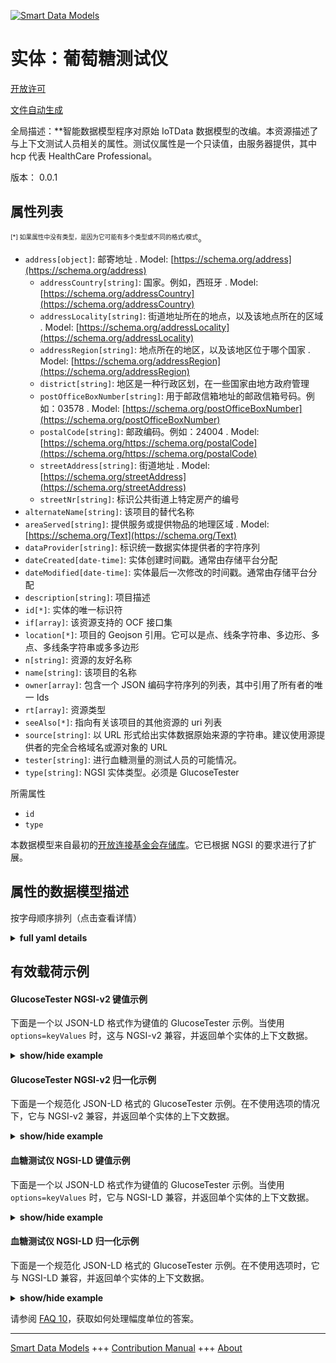 <!-- 10-Header -->  
[![Smart Data Models](https://smartdatamodels.org/wp-content/uploads/2022/01/SmartDataModels_logo.png "Logo")](https://smartdatamodels.org)  
实体：葡萄糖测试仪  
=========<!-- /10-Header -->  
<!-- 15-License -->  
[开放许可](https://github.com/smart-data-models//dataModel.OCF/blob/master/GlucoseTester/LICENSE.md)  
[文件自动生成](https://docs.google.com/presentation/d/e/2PACX-1vTs-Ng5dIAwkg91oTTUdt8ua7woBXhPnwavZ0FxgR8BsAI_Ek3C5q97Nd94HS8KhP-r_quD4H0fgyt3/pub?start=false&loop=false&delayms=3000#slide=id.gb715ace035_0_60)  
<!-- /15-License -->  
<!-- 20-Description -->  
全局描述：**智能数据模型程序对原始 IoTData 数据模型的改编。本资源描述了与上下文测试人员相关的属性。测试仪属性是一个只读值，由服务器提供，其中 hcp 代表 HealthCare Professional。  
版本： 0.0.1  
<!-- /20-Description -->  
<!-- 30-PropertiesList -->  

## 属性列表  

<sup><sub>[*] 如果属性中没有类型，是因为它可能有多个类型或不同的格式/模式</sub></sup>。  
- `address[object]`: 邮寄地址  . Model: [https://schema.org/address](https://schema.org/address)	- `addressCountry[string]`: 国家。例如，西班牙  . Model: [https://schema.org/addressCountry](https://schema.org/addressCountry)  
	- `addressLocality[string]`: 街道地址所在的地点，以及该地点所在的区域  . Model: [https://schema.org/addressLocality](https://schema.org/addressLocality)  
	- `addressRegion[string]`: 地点所在的地区，以及该地区位于哪个国家  . Model: [https://schema.org/addressRegion](https://schema.org/addressRegion)  
	- `district[string]`: 地区是一种行政区划，在一些国家由地方政府管理    
	- `postOfficeBoxNumber[string]`: 用于邮政信箱地址的邮政信箱号码。例如：03578  . Model: [https://schema.org/postOfficeBoxNumber](https://schema.org/postOfficeBoxNumber)  
	- `postalCode[string]`: 邮政编码。例如：24004  . Model: [https://schema.org/https://schema.org/postalCode](https://schema.org/https://schema.org/postalCode)  
	- `streetAddress[string]`: 街道地址  . Model: [https://schema.org/streetAddress](https://schema.org/streetAddress)  
	- `streetNr[string]`: 标识公共街道上特定房产的编号    
- `alternateName[string]`: 该项目的替代名称  - `areaServed[string]`: 提供服务或提供物品的地理区域  . Model: [https://schema.org/Text](https://schema.org/Text)- `dataProvider[string]`: 标识统一数据实体提供者的字符序列  - `dateCreated[date-time]`: 实体创建时间戳。通常由存储平台分配  - `dateModified[date-time]`: 实体最后一次修改的时间戳。通常由存储平台分配  - `description[string]`: 项目描述  - `id[*]`: 实体的唯一标识符  - `if[array]`: 该资源支持的 OCF 接口集  - `location[*]`: 项目的 Geojson 引用。它可以是点、线条字符串、多边形、多点、多线条字符串或多多边形  - `n[string]`: 资源的友好名称  - `name[string]`: 该项目的名称  - `owner[array]`: 包含一个 JSON 编码字符序列的列表，其中引用了所有者的唯一 Ids  - `rt[array]`: 资源类型  - `seeAlso[*]`: 指向有关该项目的其他资源的 uri 列表  - `source[string]`: 以 URL 形式给出实体数据原始来源的字符串。建议使用源提供者的完全合格域名或源对象的 URL  - `tester[string]`: 进行血糖测量的测试人员的可能情况。  - `type[string]`: NGSI 实体类型。必须是 GlucoseTester  <!-- /30-PropertiesList -->  
<!-- 35-RequiredProperties -->  
所需属性  
- `id`  - `type`  <!-- /35-RequiredProperties -->  
<!-- 40-RequiredProperties -->  
本数据模型来自最初的[开放连接基金会存储库](https://github.com/openconnectivityfoundation/IoTDataModels)。它已根据 NGSI 的要求进行了扩展。  
<!-- /40-RequiredProperties -->  
<!-- 50-DataModelHeader -->  
## 属性的数据模型描述  
按字母顺序排列（点击查看详情）  
<!-- /50-DataModelHeader -->  
<!-- 60-ModelYaml -->  
<details><summary><strong>full yaml details</strong></summary>    
```yaml  
GlucoseTester:    
  description: Smart Data Models Program adaptation of the original IoTData data Models. This Resource describes the Properties associated with context tester. The tester Property is a read-only value that is provided by the Server where especially hcp stands for HealthCare Professional.    
  properties:    
    address:    
      description: The mailing address    
      properties:    
        addressCountry:    
          description: 'The country. For example, Spain'    
          type: string    
          x-ngsi:    
            model: https://schema.org/addressCountry    
            type: Property    
        addressLocality:    
          description: 'The locality in which the street address is, and which is in the region'    
          type: string    
          x-ngsi:    
            model: https://schema.org/addressLocality    
            type: Property    
        addressRegion:    
          description: 'The region in which the locality is, and which is in the country'    
          type: string    
          x-ngsi:    
            model: https://schema.org/addressRegion    
            type: Property    
        district:    
          description: 'A district is a type of administrative division that, in some countries, is managed by the local government'    
          type: string    
          x-ngsi:    
            type: Property    
        postOfficeBoxNumber:    
          description: 'The post office box number for PO box addresses. For example, 03578'    
          type: string    
          x-ngsi:    
            model: https://schema.org/postOfficeBoxNumber    
            type: Property    
        postalCode:    
          description: 'The postal code. For example, 24004'    
          type: string    
          x-ngsi:    
            model: https://schema.org/https://schema.org/postalCode    
            type: Property    
        streetAddress:    
          description: The street address    
          type: string    
          x-ngsi:    
            model: https://schema.org/streetAddress    
            type: Property    
        streetNr:    
          description: Number identifying a specific property on a public street    
          type: string    
          x-ngsi:    
            type: Property    
      type: object    
      x-ngsi:    
        model: https://schema.org/address    
        type: Property    
    alternateName:    
      description: An alternative name for this item    
      type: string    
      x-ngsi:    
        type: Property    
    areaServed:    
      description: The geographic area where a service or offered item is provided    
      type: string    
      x-ngsi:    
        model: https://schema.org/Text    
        type: Property    
    dataProvider:    
      description: A sequence of characters identifying the provider of the harmonised data entity    
      type: string    
      x-ngsi:    
        type: Property    
    dateCreated:    
      description: Entity creation timestamp. This will usually be allocated by the storage platform    
      format: date-time    
      type: string    
      x-ngsi:    
        type: Property    
    dateModified:    
      description: Timestamp of the last modification of the entity. This will usually be allocated by the storage platform    
      format: date-time    
      type: string    
      x-ngsi:    
        type: Property    
    description:    
      description: A description of this item    
      type: string    
      x-ngsi:    
        type: Property    
    id:    
      anyOf:    
        - description: Identifier format of any NGSI entity    
          maxLength: 256    
          minLength: 1    
          pattern: ^[\w\-\.\{\}\$\+\*\[\]`|~^@!,:\\]+$    
          type: string    
          x-ngsi:    
            type: Property    
        - description: Identifier format of any NGSI entity    
          format: uri    
          type: string    
          x-ngsi:    
            type: Property    
      description: Unique identifier of the entity    
      x-ngsi:    
        type: Property    
    if:    
      description: The OCF Interface set supported by this Resource    
      items:    
        enum:    
          - oic.if.r    
          - oic.if.baseline    
        maxLength: 64    
        type: string    
      minItems: 1    
      readOnly: true    
      type: array    
      uniqueItems: true    
      x-ngsi:    
        type: Property    
    location:    
      description: 'Geojson reference to the item. It can be Point, LineString, Polygon, MultiPoint, MultiLineString or MultiPolygon'    
      oneOf:    
        - description: Geojson reference to the item. Point    
          properties:    
            bbox:    
              items:    
                type: number    
              minItems: 4    
              type: array    
            coordinates:    
              items:    
                type: number    
              minItems: 2    
              type: array    
            type:    
              enum:    
                - Point    
              type: string    
          required:    
            - type    
            - coordinates    
          title: GeoJSON Point    
          type: object    
          x-ngsi:    
            type: GeoProperty    
        - description: Geojson reference to the item. LineString    
          properties:    
            bbox:    
              items:    
                type: number    
              minItems: 4    
              type: array    
            coordinates:    
              items:    
                items:    
                  type: number    
                minItems: 2    
                type: array    
              minItems: 2    
              type: array    
            type:    
              enum:    
                - LineString    
              type: string    
          required:    
            - type    
            - coordinates    
          title: GeoJSON LineString    
          type: object    
          x-ngsi:    
            type: GeoProperty    
        - description: Geojson reference to the item. Polygon    
          properties:    
            bbox:    
              items:    
                type: number    
              minItems: 4    
              type: array    
            coordinates:    
              items:    
                items:    
                  items:    
                    type: number    
                  minItems: 2    
                  type: array    
                minItems: 4    
                type: array    
              type: array    
            type:    
              enum:    
                - Polygon    
              type: string    
          required:    
            - type    
            - coordinates    
          title: GeoJSON Polygon    
          type: object    
          x-ngsi:    
            type: GeoProperty    
        - description: Geojson reference to the item. MultiPoint    
          properties:    
            bbox:    
              items:    
                type: number    
              minItems: 4    
              type: array    
            coordinates:    
              items:    
                items:    
                  type: number    
                minItems: 2    
                type: array    
              type: array    
            type:    
              enum:    
                - MultiPoint    
              type: string    
          required:    
            - type    
            - coordinates    
          title: GeoJSON MultiPoint    
          type: object    
          x-ngsi:    
            type: GeoProperty    
        - description: Geojson reference to the item. MultiLineString    
          properties:    
            bbox:    
              items:    
                type: number    
              minItems: 4    
              type: array    
            coordinates:    
              items:    
                items:    
                  items:    
                    type: number    
                  minItems: 2    
                  type: array    
                minItems: 2    
                type: array    
              type: array    
            type:    
              enum:    
                - MultiLineString    
              type: string    
          required:    
            - type    
            - coordinates    
          title: GeoJSON MultiLineString    
          type: object    
          x-ngsi:    
            type: GeoProperty    
        - description: Geojson reference to the item. MultiLineString    
          properties:    
            bbox:    
              items:    
                type: number    
              minItems: 4    
              type: array    
            coordinates:    
              items:    
                items:    
                  items:    
                    items:    
                      type: number    
                    minItems: 2    
                    type: array    
                  minItems: 4    
                  type: array    
                type: array    
              type: array    
            type:    
              enum:    
                - MultiPolygon    
              type: string    
          required:    
            - type    
            - coordinates    
          title: GeoJSON MultiPolygon    
          type: object    
          x-ngsi:    
            type: GeoProperty    
      x-ngsi:    
        type: GeoProperty    
    n:    
      description: Friendly name of the Resource    
      maxLength: 64    
      readOnly: true    
      type: string    
      x-ngsi:    
        type: Property    
    name:    
      description: The name of this item    
      type: string    
      x-ngsi:    
        type: Property    
    owner:    
      description: A List containing a JSON encoded sequence of characters referencing the unique Ids of the owner(s)    
      items:    
        anyOf:    
          - description: Identifier format of any NGSI entity    
            maxLength: 256    
            minLength: 1    
            pattern: ^[\w\-\.\{\}\$\+\*\[\]`|~^@!,:\\]+$    
            type: string    
            x-ngsi:    
              type: Property    
          - description: Identifier format of any NGSI entity    
            format: uri    
            type: string    
            x-ngsi:    
              type: Property    
        description: Unique identifier of the entity    
        x-ngsi:    
          type: Property    
      type: array    
      x-ngsi:    
        type: Property    
    rt:    
      description: Resource Type    
      items:    
        enum:    
          - oic.r.glucose.tester    
        maxLength: 64    
        type: string    
      minItems: 1    
      readOnly: true    
      type: array    
      uniqueItems: true    
      x-ngsi:    
        type: Property    
    seeAlso:    
      description: list of uri pointing to additional resources about the item    
      oneOf:    
        - items:    
            format: uri    
            type: string    
          minItems: 1    
          type: array    
        - format: uri    
          type: string    
      x-ngsi:    
        type: Property    
    source:    
      description: 'A sequence of characters giving the original source of the entity data as a URL. Recommended to be the fully qualified domain name of the source provider, or the URL to the source object'    
      type: string    
      x-ngsi:    
        type: Property    
    tester:    
      description: The possible cases of testers who may perform the blood sugar measurement.    
      enum:    
        - self    
        - hcp    
        - lab    
      readOnly: true    
      type: string    
      x-ngsi:    
        type: Property    
    type:    
      description: NGSI entity type. It has to be GlucoseTester    
      enum:    
        - GlucoseTester    
      type: string    
      x-ngsi:    
        type: Property    
  required:    
    - id    
    - type    
  type: object    
  x-derived-from: https://github.com/OpenInterConnect/IoTDataModels/blob/master/GlucoseTesterResURI.swagger.json    
  x-disclaimer: 'Redistribution and use in source and binary forms, with or without modification, are permitted  provided that the license conditions are met. Copyleft (c) 2022 Contributors to Smart Data Models Program'    
  x-license-url: https://github.com/smart-data-models/dataModel.OCF/blob/master/GlucoseTester/LICENSE.md    
  x-model-schema: https://smart-data-models.github.io/dataModel.IoTDataModels/GlucoseTester/schema.json    
  x-model-tags: OCF    
  x-version: 0.0.1    
```  
</details>    
<!-- /60-ModelYaml -->  
<!-- 70-MiddleNotes -->  
<!-- /70-MiddleNotes -->  
<!-- 80-Examples -->  
## 有效载荷示例  
#### GlucoseTester NGSI-v2 键值示例  
下面是一个以 JSON-LD 格式作为键值的 GlucoseTester 示例。当使用 `options=keyValues` 时，这与 NGSI-v2 兼容，并返回单个实体的上下文数据。  
<details><summary><strong>show/hide example</strong></summary>    
```json  
{  
    "id": "urn:ngsi-ld:GlucoseTester:id:IGZH:59622975",  
    "dateCreated": "1974-07-04T04:54:26Z",  
    "dateModified": "1990-12-11T00:54:45Z",  
    "source": "War official structur",  
    "name": "Space argue he able learn rate. Feeling machine",  
    "alternateName": "Heavy decide surface gas. Race strong d",  
    "description": "Race I entire remember half feeling. System city live interest con",  
    "dataProvider": "Alone interview tend. Cup road finally eve",  
    "owner": [  
        "urn:ngsi-ld:GlucoseTester:items:SLEO:64460310",  
        "urn:ngsi-ld:GlucoseTester:items:VBWT:20572250"  
    ],  
    "seeAlso": [  
        "urn:ngsi-ld:GlucoseTester:items:AXAI:66252777"  
    ],  
    "location": {  
        "type": "Point",  
        "coordinates": [  
            -17.675074,  
            -143.961557  
        ]  
    },  
    "address": {  
        "streetAddress": "Lot also learn class. Realize drop occur behavior this agent.",  
        "addressLocality": "Form south although fund research. Market purpose help study expect se",  
        "addressRegion": "Kitchen fire its out challenge offer. Common should what economy total discover.",  
        "addressCountry": "Rule American phone interest. Congress party may drop.",  
        "postalCode": "Throw break it. Return agree market else vote.",  
        "postOfficeBoxNumber": "Sell lay blue growth fact reduce. Community role will card action war experience. Individual customer city quality cut. Few leave threat coach.",  
        "streetNr": "Hotel assume class interview pattern minute. Green half then.",  
        "district": "Character ball sec"  
    },  
    "areaServed": "Vote back indeed movement story amount. After name treat pattern section step.",  
    "rt": [  
        "oic.r.glucose.tester"  
    ],  
    "tester": "self",  
    "n": "Character nation sing American more ok carry even. Per",  
    "if": [  
        "oic.if.baseline"  
    ],  
    "type": "GlucoseTester"  
}  
```  
</details>  
#### GlucoseTester NGSI-v2 归一化示例  
下面是一个规范化 JSON-LD 格式的 GlucoseTester 示例。在不使用选项的情况下，它与 NGSI-v2 兼容，并返回单个实体的上下文数据。  
<details><summary><strong>show/hide example</strong></summary>    
```json  
{  
    "id": "urn:ngsi-ld:GlucoseTester:id:IGZH:59622975",  
    "dateCreated": {  
        "type": "DateTime",  
        "value": "1974-07-04T04:54:26Z"  
    },  
    "dateModified": {  
        "type": "DateTime",  
        "value": "1990-12-11T00:54:45Z"  
    },  
    "source": {  
        "type": "Text",  
        "value": "War official structur"  
    },  
    "name": {  
        "type": "Text",  
        "value": "Space argue he able learn rate. Feeling machine"  
    },  
    "alternateName": {  
        "type": "Text",  
        "value": "Heavy decide surface gas. Race strong d"  
    },  
    "description": {  
        "type": "Text",  
        "value": "Race I entire remember half feeling. System city live interest con"  
    },  
    "dataProvider": {  
        "type": "Text",  
        "value": "Alone interview tend. Cup road finally eve"  
    },  
    "owner": {  
        "type": "StructuredValue",  
        "value": [  
            "urn:ngsi-ld:GlucoseTester:items:SLEO:64460310",  
            "urn:ngsi-ld:GlucoseTester:items:VBWT:20572250"  
        ]  
    },  
    "seeAlso": {  
        "type": "StructuredValue",  
        "value": [  
            "urn:ngsi-ld:GlucoseTester:items:AXAI:66252777"  
        ]  
    },  
    "location": {  
        "type": "geo:json",  
        "value": {  
            "type": "Point",  
            "coordinates": [  
                -17.675074,  
                -143.961557  
            ]  
        }  
    },  
    "address": {  
        "type": "StructuredValue",  
        "value": {  
            "streetAddress": "Lot also learn class. Realize drop occur behavior this agent.",  
            "addressLocality": "Form south although fund research. Market purpose help study expect se",  
            "addressRegion": "Kitchen fire its out challenge offer. Common should what economy total discover.",  
            "addressCountry": "Rule American phone interest. Congress party may drop.",  
            "postalCode": "Throw break it. Return agree market else vote.",  
            "postOfficeBoxNumber": "Sell lay blue growth fact reduce. Community role will card action war experience. Individual customer city quality cut. Few leave threat coach.",  
            "streetNr": "Hotel assume class interview pattern minute. Green half then.",  
            "district": "Character ball sec"  
        }  
    },  
    "areaServed": {  
        "type": "Text",  
        "value": "Vote back indeed movement story amount. After name treat pattern section step."  
    },  
    "rt": {  
        "type": "StructuredValue",  
        "value": [  
            "oic.r.glucose.tester"  
        ]  
    },  
    "tester": {  
        "type": "Text",  
        "value": "self"  
    },  
    "n": {  
        "type": "Text",  
        "value": "Character nation sing American more ok carry even. Per"  
    },  
    "if": {  
        "type": "StructuredValue",  
        "value": [  
            "oic.if.baseline"  
        ]  
    },  
    "type": "GlucoseTester"  
}  
```  
</details>  
#### 血糖测试仪 NGSI-LD 键值示例  
下面是一个以 JSON-LD 格式作为键值的 GlucoseTester 示例。当使用 `options=keyValues` 时，它与 NGSI-LD 兼容，并返回单个实体的上下文数据。  
<details><summary><strong>show/hide example</strong></summary>    
```json  
{  
    "id": "urn:ngsi-ld:GlucoseTester:id:IGZH:59622975",  
    "dateCreated": "1974-07-04T04:54:26Z",  
    "dateModified": "1990-12-11T00:54:45Z",  
    "source": "War official structur",  
    "name": "Space argue he able learn rate. Feeling machine",  
    "alternateName": "Heavy decide surface gas. Race strong d",  
    "description": "Race I entire remember half feeling. System city live interest con",  
    "dataProvider": "Alone interview tend. Cup road finally eve",  
    "owner": [  
        "urn:ngsi-ld:GlucoseTester:items:SLEO:64460310",  
        "urn:ngsi-ld:GlucoseTester:items:VBWT:20572250"  
    ],  
    "seeAlso": [  
        "urn:ngsi-ld:GlucoseTester:items:AXAI:66252777"  
    ],  
    "location": {  
        "type": "Point",  
        "coordinates": [  
            -17.675074,  
            -143.961557  
        ]  
    },  
    "address": {  
        "streetAddress": "Lot also learn class. Realize drop occur behavior this agent.",  
        "addressLocality": "Form south although fund research. Market purpose help study expect se",  
        "addressRegion": "Kitchen fire its out challenge offer. Common should what economy total discover.",  
        "addressCountry": "Rule American phone interest. Congress party may drop.",  
        "postalCode": "Throw break it. Return agree market else vote.",  
        "postOfficeBoxNumber": "Sell lay blue growth fact reduce. Community role will card action war experience. Individual customer city quality cut. Few leave threat coach.",  
        "streetNr": "Hotel assume class interview pattern minute. Green half then.",  
        "district": "Character ball sec"  
    },  
    "areaServed": "Vote back indeed movement story amount. After name treat pattern section step.",  
    "rt": [  
        "oic.r.glucose.tester"  
    ],  
    "tester": "self",  
    "n": "Character nation sing American more ok carry even. Per",  
    "if": [  
        "oic.if.baseline"  
    ],  
    "type": "GlucoseTester",  
    "@context": [  
        "https://smartdatamodels.org/context.jsonld"  
    ]  
}  
```  
</details>  
#### 血糖测试仪 NGSI-LD 归一化示例  
下面是一个规范化 JSON-LD 格式的 GlucoseTester 示例。在不使用选项时，它与 NGSI-LD 兼容，并返回单个实体的上下文数据。  
<details><summary><strong>show/hide example</strong></summary>    
```json  
{  
    "id": "urn:ngsi-ld:GlucoseTester:id:IGZH:59622975",  
    "dateCreated": {  
        "type": "Property",  
        "value": {  
            "@type": "DateTime",  
            "@value": "1974-07-04T04:54:26Z"  
        }  
    },  
    "dateModified": {  
        "type": "Property",  
        "value": {  
            "@type": "DateTime",  
            "@value": "1990-12-11T00:54:45Z"  
        }  
    },  
    "source": {  
        "type": "Property",  
        "value": "War official structur"  
    },  
    "name": {  
        "type": "Property",  
        "value": "Space argue he able learn rate. Feeling machine"  
    },  
    "alternateName": {  
        "type": "Property",  
        "value": "Heavy decide surface gas. Race strong d"  
    },  
    "description": {  
        "type": "Property",  
        "value": "Race I entire remember half feeling. System city live interest con"  
    },  
    "dataProvider": {  
        "type": "Property",  
        "value": "Alone interview tend. Cup road finally eve"  
    },  
    "owner": {  
        "type": "Property",  
        "value": [  
            "urn:ngsi-ld:GlucoseTester:items:SLEO:64460310",  
            "urn:ngsi-ld:GlucoseTester:items:VBWT:20572250"  
        ]  
    },  
    "seeAlso": {  
        "type": "Property",  
        "value": [  
            "urn:ngsi-ld:GlucoseTester:items:AXAI:66252777"  
        ]  
    },  
    "location": {  
        "type": "GeoProperty",  
        "value": {  
            "type": "Point",  
            "coordinates": [  
                -17.675074,  
                -143.961557  
            ]  
        }  
    },  
    "address": {  
        "type": "Property",  
        "value": {  
            "streetAddress": "Lot also learn class. Realize drop occur behavior this agent.",  
            "addressLocality": "Form south although fund research. Market purpose help study expect se",  
            "addressRegion": "Kitchen fire its out challenge offer. Common should what economy total discover.",  
            "addressCountry": "Rule American phone interest. Congress party may drop.",  
            "postalCode": "Throw break it. Return agree market else vote.",  
            "postOfficeBoxNumber": "Sell lay blue growth fact reduce. Community role will card action war experience. Individual customer city quality cut. Few leave threat coach.",  
            "streetNr": "Hotel assume class interview pattern minute. Green half then.",  
            "district": "Character ball sec"  
        }  
    },  
    "areaServed": {  
        "type": "Property",  
        "value": "Vote back indeed movement story amount. After name treat pattern section step."  
    },  
    "rt": {  
        "type": "Property",  
        "value": [  
            "oic.r.glucose.tester"  
        ]  
    },  
    "tester": {  
        "type": "Property",  
        "value": "self"  
    },  
    "n": {  
        "type": "Property",  
        "value": "Character nation sing American more ok carry even. Per"  
    },  
    "if": {  
        "type": "Property",  
        "value": [  
            "oic.if.baseline"  
        ]  
    },  
    "type": "GlucoseTester",  
    "@context": [  
        "https://smartdatamodels.org/context.jsonld"  
    ]  
}  
```  
</details><!-- /80-Examples -->  
<!-- 90-FooterNotes -->  
<!-- /90-FooterNotes -->  
<!-- 95-Units -->  
请参阅 [FAQ 10](https://smartdatamodels.org/index.php/faqs/)，获取如何处理幅度单位的答案。  
<!-- /95-Units -->  
<!-- 97-LastFooter -->  
---  
[Smart Data Models](https://smartdatamodels.org) +++ [Contribution Manual](https://bit.ly/contribution_manual) +++ [About](https://bit.ly/Introduction_SDM)<!-- /97-LastFooter -->  
